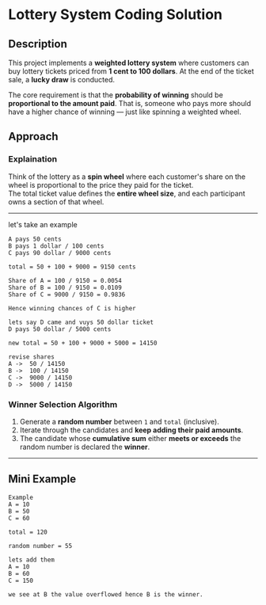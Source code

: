 # Lottery System Coding Solution
## Description
This project implements a **weighted lottery system** where customers can buy lottery tickets priced from **1 cent to 100 dollars**. At the end of the ticket sale, a **lucky draw** is conducted.

The core requirement is that the **probability of winning** should be **proportional to the amount paid**. That is, someone who pays more should have a higher chance of winning — just like spinning a weighted wheel.

## Approach
### Explaination
Think of the lottery as a **spin wheel** where each customer's share on the wheel is proportional to the price they paid for the ticket.  
The total ticket value defines the **entire wheel size**, and each participant owns a section of that wheel.

---

let's take an example
```
A pays 50 cents
B pays 1 dollar / 100 cents
C pays 90 dollar / 9000 cents

total = 50 + 100 + 9000 = 9150 cents

Share of A = 100 / 9150 = 0.0054
Share of B = 100 / 9150 = 0.0109
Share of C = 9000 / 9150 = 0.9836

Hence winning chances of C is higher

lets say D came and vuys 50 dollar ticket
D pays 50 dollar / 5000 cents

new total = 50 + 100 + 9000 + 5000 = 14150

revise shares
A ->  50 / 14150
B ->  100 / 14150
C ->  9000 / 14150
D ->  5000 / 14150
```

### Winner Selection Algorithm
1. Generate a **random number** between `1` and `total` (inclusive).
2. Iterate through the candidates and **keep adding their paid amounts**.
3. The candidate whose **cumulative sum** either **meets or exceeds** the random number is declared the **winner**.

---

## Mini Example
```
Example
A = 10
B = 50
C = 60

total = 120

random number = 55

lets add them
A = 10
B = 60
C = 150

we see at B the value overflowed hence B is the winner.
```

